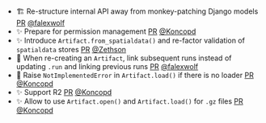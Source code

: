 - 🏗️ Re-structure internal API away from monkey-patching Django models [PR](https://github.com/laminlabs/lamindb/pull/2516) [@falexwolf](https://github.com/falexwolf)
- ✨ Prepare for permission management [PR](https://github.com/laminlabs/lamindb-setup/pull/974) [@Koncopd](https://github.com/Koncopd)
- ✨ Introduce `Artifact.from_spatialdata()` and re-factor validation of `spatialdata` stores [PR](https://github.com/laminlabs/lamindb/pull/2461) [@Zethson](https://github.com/Zethson)
- 🎨 When re-creating an `Artifact`, link subsequent runs instead of updating `.run` and linking previous runs [PR](https://github.com/laminlabs/lamindb/pull/2515) [@falexwolf](https://github.com/falexwolf)
- 🚸 Raise `NotImplementedError` in `Artifact.load()` if there is no loader [PR](https://github.com/laminlabs/lamindb/pull/2514) [@Koncopd](https://github.com/Koncopd)
- ✨ Support R2 [PR](https://github.com/laminlabs/lamindb-setup/pull/979) [@Koncopd](https://github.com/Koncopd)
- ✨ Allow to use `Artifact.open()` and `Artifact.load()` for `.gz` files [PR](https://github.com/laminlabs/lamindb/pull/2506) [@Koncopd](https://github.com/Koncopd)
